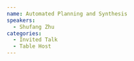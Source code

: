 ```yaml
---
name: Automated Planning and Synthesis
speakers:
  - Shufang Zhu 
categories:
  - Invited Talk
  - Table Host
---
```

